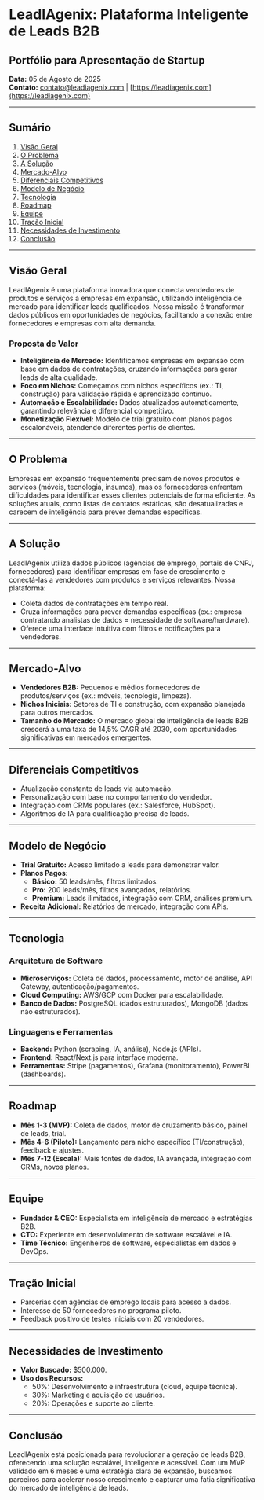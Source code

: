 # LeadIAgenix: Plataforma Inteligente de Leads B2B

## Portfólio para Apresentação de Startup

**Data:** 05 de Agosto de 2025  
**Contato:** contato@leadiagenix.com | [https://leadiagenix.com](https://leadiagenix.com)

---

## Sumário
1. [Visão Geral](#visão-geral)
2. [O Problema](#o-problema)
3. [A Solução](#a-solução)
4. [Mercado-Alvo](#mercado-alvo)
5. [Diferenciais Competitivos](#diferenciais-competitivos)
6. [Modelo de Negócio](#modelo-de-negócio)
7. [Tecnologia](#tecnologia)
8. [Roadmap](#roadmap)
9. [Equipe](#equipe)
10. [Tração Inicial](#tração-inicial)
11. [Necessidades de Investimento](#necessidades-de-investimento)
12. [Conclusão](#conclusão)

---

## Visão Geral
LeadIAgenix é uma plataforma inovadora que conecta vendedores de produtos e serviços a empresas em expansão, utilizando inteligência de mercado para identificar leads qualificados. Nossa missão é transformar dados públicos em oportunidades de negócios, facilitando a conexão entre fornecedores e empresas com alta demanda.

### Proposta de Valor
- **Inteligência de Mercado:** Identificamos empresas em expansão com base em dados de contratações, cruzando informações para gerar leads de alta qualidade.
- **Foco em Nichos:** Começamos com nichos específicos (ex.: TI, construção) para validação rápida e aprendizado contínuo.
- **Automação e Escalabilidade:** Dados atualizados automaticamente, garantindo relevância e diferencial competitivo.
- **Monetização Flexível:** Modelo de trial gratuito com planos pagos escalonáveis, atendendo diferentes perfis de clientes.

---

## O Problema
Empresas em expansão frequentemente precisam de novos produtos e serviços (móveis, tecnologia, insumos), mas os fornecedores enfrentam dificuldades para identificar esses clientes potenciais de forma eficiente. As soluções atuais, como listas de contatos estáticas, são desatualizadas e carecem de inteligência para prever demandas específicas.

---

## A Solução
LeadIAgenix utiliza dados públicos (agências de emprego, portais de CNPJ, fornecedores) para identificar empresas em fase de crescimento e conectá-las a vendedores com produtos e serviços relevantes. Nossa plataforma:
- Coleta dados de contratações em tempo real.
- Cruza informações para prever demandas específicas (ex.: empresa contratando analistas de dados = necessidade de software/hardware).
- Oferece uma interface intuitiva com filtros e notificações para vendedores.

---

## Mercado-Alvo
- **Vendedores B2B:** Pequenos e médios fornecedores de produtos/serviços (ex.: móveis, tecnologia, limpeza).
- **Nichos Iniciais:** Setores de TI e construção, com expansão planejada para outros mercados.
- **Tamanho do Mercado:** O mercado global de inteligência de leads B2B crescerá a uma taxa de 14,5% CAGR até 2030, com oportunidades significativas em mercados emergentes.

---

## Diferenciais Competitivos
- Atualização constante de leads via automação.
- Personalização com base no comportamento do vendedor.
- Integração com CRMs populares (ex.: Salesforce, HubSpot).
- Algoritmos de IA para qualificação precisa de leads.

---

## Modelo de Negócio
- **Trial Gratuito:** Acesso limitado a leads para demonstrar valor.
- **Planos Pagos:**
  - **Básico:** 50 leads/mês, filtros limitados.
  - **Pro:** 200 leads/mês, filtros avançados, relatórios.
  - **Premium:** Leads ilimitados, integração com CRM, análises premium.
- **Receita Adicional:** Relatórios de mercado, integração com APIs.

---

## Tecnologia

### Arquitetura de Software
- **Microserviços:** Coleta de dados, processamento, motor de análise, API Gateway, autenticação/pagamentos.
- **Cloud Computing:** AWS/GCP com Docker para escalabilidade.
- **Banco de Dados:** PostgreSQL (dados estruturados), MongoDB (dados não estruturados).

### Linguagens e Ferramentas
- **Backend:** Python (scraping, IA, análise), Node.js (APIs).
- **Frontend:** React/Next.js para interface moderna.
- **Ferramentas:** Stripe (pagamentos), Grafana (monitoramento), PowerBI (dashboards).

---

## Roadmap
- **Mês 1-3 (MVP):** Coleta de dados, motor de cruzamento básico, painel de leads, trial.
- **Mês 4-6 (Piloto):** Lançamento para nicho específico (TI/construção), feedback e ajustes.
- **Mês 7-12 (Escala):** Mais fontes de dados, IA avançada, integração com CRMs, novos planos.

---

## Equipe
- **Fundador & CEO:** Especialista em inteligência de mercado e estratégias B2B.
- **CTO:** Experiente em desenvolvimento de software escalável e IA.
- **Time Técnico:** Engenheiros de software, especialistas em dados e DevOps.

---

## Tração Inicial
- Parcerias com agências de emprego locais para acesso a dados.
- Interesse de 50 fornecedores no programa piloto.
- Feedback positivo de testes iniciais com 20 vendedores.

---

## Necessidades de Investimento
- **Valor Buscado:** $500.000.
- **Uso dos Recursos:**
  - 50%: Desenvolvimento e infraestrutura (cloud, equipe técnica).
  - 30%: Marketing e aquisição de usuários.
  - 20%: Operações e suporte ao cliente.

---

## Conclusão
LeadIAgenix está posicionada para revolucionar a geração de leads B2B, oferecendo uma solução escalável, inteligente e acessível. Com um MVP validado em 6 meses e uma estratégia clara de expansão, buscamos parceiros para acelerar nosso crescimento e capturar uma fatia significativa do mercado de inteligência de leads.
